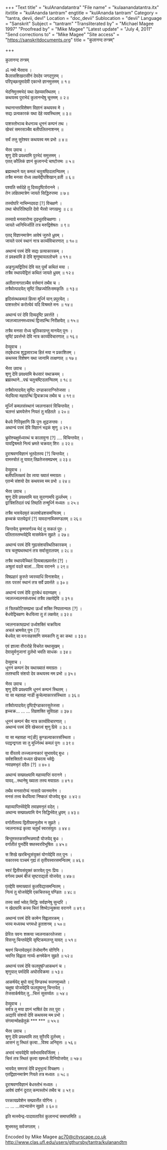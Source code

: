 +++
"Text title" = "kulAnandatantra"
"File name" = "kulaanandatantra.itx"
itxtitle = "kulAnanda tantram"
engtitle = "kulAnanda tantram"
Category = "tantra, devii, devI"
Location = "doc_devii"
Sublocation = "devii"
Language = "Sanskrit"
Subject = "tantram"
"Transliterated by" = "Michael Magee  1997"
"Proofread by" = "Mike Magee"
"Latest update" = "July 4, 2011"
"Send corrections to" = "Mike Magee"
"Site access" = "https://sanskritdocuments.org"
title = "कुलानन्द तन्त्रम्"

+++
  
 कुलानन्द तन्त्रम्   
  
ॐ नमो भैरवाय ।  
कैलासशिखरासीनं देवदेव जगद्गुरुम् ।  
परिपृच्छत्युमादेवी एकान्ते ज्ञानमुत्तमम् ॥ १॥  
  
भेदनिमुत्तमभेदं यथा देहव्यवस्थितम् ।  
कथयस्व पुराभेदं कुलानन्देषु चूत्तमम् ॥ २॥  
  
स्थानान्तरविशेषण विज्ञानं कथयस्व मे ।  
सद्यः प्रत्यकारकं यथा देहे व्यवस्थितम् ॥ ३॥  
  
पाशस्तोभञ्च बेधनञ्च धूननं कम्पनं तथ ।  
खेचरं समरसञ्चैव बलीपलितनाशनम् ॥  
  
सर्वं तत्तु सुरेश्वर कथयस्व मम प्रभो ॥ ४॥  
  
भैरव उवाच ।  
शृणु देवि प्रवक्ष्यामि पुरभेदं समुत्तमम् ।  
एतत् कौलिकं ज्ञानं कुलानन्दे चाष्टोत्तमः ॥ ५॥  
  
ब्रह्मस्थाने यत् कमलं चतुःषष्ठिदलान्वितम् ।  
तत्रैव मनसा रोध्य लक्षयेद्दीपशिखान् व्रती ॥ ६॥  
  
पश्यति सर्वदेहे तु दिव्यदृष्टिर्वरानने ।  
तेन लक्षितमात्रेण जायते सिद्धिरुत्तमा ॥ ७॥  
  
तस्योपरि नाभिम्नदवदा [?] विचक्षणे ।  
तथा चोपरितिष्ठति देवो भैरवो जगत्प्रभुः ॥ ८॥  
  
तस्याग्रे मनसारोप्य दृढभूतविचक्षणाः ।  
जायते ध्वनिभिर्जातिं तत्र मरुद्विशेषतः ॥ ९॥  
  
एतद् विज्ञानमात्रेण आवेषं जुरुते ध्रुवम् ।  
जायते परमं स्थानं नात्र कार्य्यविचारणात् ॥ १०॥  
  
अथान्यं परमं देवि सद्यः प्रत्याकारकम् ।  
तं प्रवक्ष्यामि हे देवि शृणुष्वायतलोचने ॥ ११॥  
  
अङ्गुल्यद्वितियं देवि यत् पूर्व्वं कथितं मया ।  
तत्रैव स्थापयेद्वित्तं कथितं जायते ध्रुवम् ॥ १२॥  
  
अतीतानागतञ्चैव वर्त्तमानं तथैव च ।  
तत्रैवोत्पादयेत् सृष्टिं तिव्रज्योतिःसमकृतिः ॥ १३॥  
  
हृदिसंस्थकमलं हित्वा मूर्ध्नि यान् प्रपूरयेत् ।  
पाशस्तोभं करोत्येवं यदि विश्रमते मनः ॥ १४॥  
  
अथान्यं परं देवि दिव्यदृष्टि प्रवर्त्तते ।  
ज्वलज्वालनमध्यस्थं द्विजग्रन्थि निरीक्षयेत् ॥ १५॥  
  
तत्रैव मनसा रोध्य चूलिकाग्रन्तु मानयेत् पुनः ।  
सृष्टिं प्रवर्त्तन्ते देवि नात्र कार्य्यविचारणात् ॥ १६॥  
  
देव्युवाच ।  
तद्बेधञ्च शुद्धसारञ्च हितं मया न प्रकाशितम् ।  
कथय्स्व विशेषण यथा जानामि तत्क्षणात् ॥ १७॥  
  
भैरव उवाच ।  
शृणु देवि प्रवक्ष्यामि बेधसारं यथाक्रमम् ।  
ब्रह्मस्थाने...पद्मं चतुःषष्टिदलान्वितम् ॥ १८॥  
  
तत्रैवोत्पादयेत् सृष्टिः दण्डाकाराग्नितेजसा ।  
भेदयित्वा महाग्रन्थिं द्विचक्रञ्च तथैव च ॥ १९॥  
  
मूर्ध्निं कमलसंस्थानं ज्वलनाकारं विचिन्तयेत् ।  
चलन्तं भ्रामयेत्तेन नियतं तु महितले ॥ २०॥  
  
बेधये गिरिवृक्षाणि किं पुनः क्षुद्रजन्तवः ।  
अथान्यं परमं देवि विज्ञानं भद्रकं शृणु ॥ २१॥  
  
भ्रुवोश्चक्षुर्मध्यस्थं च कालावुना [?] .... विचिन्तयेत् ।  
यावद्विश्रमते नित्यं भ्रमते चक्रवत् शिरः ॥ २२॥  
  
दुराश्रवणविज्ञानं भूतदेतस्य [?] चिन्तयेत् ।  
वामस्त्रोतं तु यावत् तिव्रतेजसमप्रभम् ॥ २३॥  
  
देव्युवाच ।  
बलीपलितक्षयं देव त्वया ख्यातं ममाग्रतः ।  
एतन्मे संशयो देव कथयस्व मम प्रभो ॥ २४॥  
  
भैरव उवाच ।  
शृणु देवि प्रवक्ष्यामि यत् सुराणामपि दुर्ल्लभम् ।  
द्वात्रिंशतिदलं पद्मं तिष्ठति तन्मूर्ध्नि मध्यतः ॥ २५॥  
  
तत्रैव भावयेदमृतं कलाषोडशसमन्वितम् ।  
हृच्चक्रं पातयेद्वारं [?] यावदानाब्जिमण्डलम् ॥ २६॥  
  
चिन्तयेत् कृष्णवर्णञ्च भेदं तु सकलं पुरः ।  
पलितास्तम्भयेद्देवि मासमेकेन सुव्रते ॥ २७॥  
  
अथान्यं परमं देवि गुह्यसंशयस्थितिकारकम् ।  
यत्र चतुष्पथस्थानं तत्र सर्वासुरालयम् ॥ २८॥  
  
तत्रैव स्थापयेच्चितं दिव्यबालप्रवर्त्तत [?] ।  
अश्रुतां वदते बालां....दिव्य वरानने ॥ २९॥  
  
विषप्रहारं कुरुते ज्वरव्याधिं विनाशयेत् ।  
ततः परतरं स्थानं तत्र सर्वे प्रवर्त्तते ॥ ३०॥  
  
अथान्यं परमं देवि दुराबेधं वदाम्यहम् ।  
ज्वलज्ज्वलनसंध्यस्थं तत्रैव लक्षयेद्देवि ॥ ३१॥  
  
तं त्रितकोटिसमप्रभा ऊर्ध्वं शक्ति निपातान्यतः [?] ।  
बेधयेद्विचक्षणः बेधयित्वा तु तं लक्षयेत् ॥ ३२॥  
  
ज्वलनाकाष्ठप्रभां उर्ध्वशक्तिं चक्रयित्व  
अचलं भ्रामयेत् पुनः [?]  
बेधयेत् सा मनःसहस्राणि समकानि तु का कथा ॥ ३३॥  
  
एवं ज्ञात्वा वीरारोहे विचरेत यथासुखम् ।  
देवासुर्मनुजानां दुर्लभो भवति साधकः ॥ ३४॥  
  
देव्युवाच ।  
धूननं कम्पनं देव यथाख्यातं ममाग्रतः ।  
ततश्चापि संशयो देव कथयस्व मम प्रभो ॥ ३५॥  
  
भैरव उवाच ।  
शृणु देवि प्रवक्ष्यामि धूननं कम्पनं स्थितम् ।  
या सा महावहा नाडी कुचेल्याकारसंस्थिता ॥ ३६॥  
  
तत्रैवोत्पादयेत् दृष्टिर्द्दण्डाकारसुतेजसा ।  
हृच्चक्र... ... ... तिव्रशक्ति सुविग्रहा ॥ ३७॥  
  
धूननं कम्पनं चैव नात्र कार्य्यविचारणात् ।  
अथान्यं परमं देवि खेचरत्वं शृणु प्रिये ॥ ३८॥  
  
या सा महावहा ना[डी] कुण्डल्याकारसंस्थिता ।  
पदद्वन्द्वगता सा तु मूर्ध्निस्थं कमलं पुनः ॥ ३९॥  
  
या वीरतये तज्ज्वलनाकारं सुभावयेद् बुधः ।  
सर्वशक्तितो मध्यत खेचरत्व भवेद्वेः  
नवाहमभृतं ददैतः [?] ॥ ४०॥  
  
अथान्यं सम्प्रवक्ष्यामि महाव्याप्तिं वरानने ।  
यावद्...स्थानेषु ख्याता तस्य मयाग्रतः ॥ ४१॥  
  
तथैव मनसारोप्यं नासाग्रे पवनमानेन ।  
मनसं तत्त्व बेधयित्वा निष्कलं योजयेद् बुधः ॥ ४२॥  
  
महाव्याप्तिर्भवेद्देवि तवाहमनृतं वदेत् ।  
अथान्य सम्प्रवक्ष्यामि येन सिद्धिर्भवेत् ध्रुवम् ॥ ४३॥  
  
वर्गातीतस्य द्वितीयमनुलोम न सुव्रते ।  
ज्वलनारूढं कृत्वा चतुर्थं स्वरसंयुतः ॥ ४४॥  
  
बिन्दुमस्तकसम्भिन्नमादौ योजयेद् बुधः ।  
वर्गातीतं पुनर्देवि षष्तस्वरविभूषितः ॥ ४५॥  
  
स शिखे खरबिन्दुसंयुक्तं योगयेद्देवि तत् पुनः ।  
यकारस्य पञ्चमं गृह्यं तं तृतीयस्वरसमन्वितम् ॥ ४६॥  
  
स्वरं द्वितीयसंयुक्तं कारयेत् पुनः प्रियः ।  
वर्गस्य प्रथमं बीजं सृष्टराद्यतो योजयेत् ॥ ४७॥  
  
एतद्देवि समाख्यातं कुलविद्यासमन्वितम् ।  
नित्यं तु योजयेद्देवि एकचित्तस्तु पण्डितः ॥ ४८॥  
  
तस्य सर्वा भवेत् सिद्धिः सर्वज्ञनेषु सुन्दरि ।  
न खेदयामि कस्य चित्तं शिष्येऽप्युक्त्वा वरानने ॥ ४९॥  
  
अथान्यं परमं देवि कामेन विह्वलारकम् ।  
भस्य मध्यस्थ भगमधो हुताशनम् ॥ ५०॥  
  
प्रेरितः पवनः शक्त्या ज्वलनाकारतेजसा ।  
विसन्तु चिन्तयेद्देवि सृष्टिकमलन्तु यावत् ॥ ५१॥  
  
श्रवणं चिन्तयेदमृतं तेजोमार्गेण योगिनि ।  
भवन्ति विह्वला नार्य्यः क्षनमेकेन सुव्रते ॥ ५२॥  
  
अथान्यं परमं देवि फलपुष्Pआकथनं च ।  
शृणुयात् पर्मादेवि अघोरविक्रमा ॥ ५३॥  
  
आकर्षयेद् बुघो वायुं पिण्डस्थं रूपणमुच्यते ।  
चक्षुषा योजयेद्देवि फलपुष्पन्तु चिन्तयेत् ।  
तेजसार्कर्षयेत् तु...चित्तं सुसर्य्यतः ॥ ५४॥  
  
देव्युवाच ।  
सर्वत्र तु मया ज्ञानं भाषितं देव तत् पुरा ।  
अद्यापि संशयो देवि कथयस्व मम प्रभो ।  
संगमान्मोक्षहेतुकं  *** ***  ॥ ५५॥  
  
भैरव उवाच ।  
शृणु देवि प्रवक्ष्यामि तत् सुरैरपि दुर्लभम् ।  
आसनं तु स्थितं कृत्वा...विश्व अनिवृत्तः ॥ ५६॥  
  
अभावं भावयेद्देवि सर्वभावविवर्जितम् ।  
चित्तं तत्र स्थितं कृत्वा खमध्ये विनियोजयेत् ॥ ५७॥  
  
भावयेत् समरसं देवि प्रभुभृत्यं विचक्षणः ।  
एतद्विज्ञानमात्रेण गियते तत्र मध्यतः ॥ ५८॥  
  
दूराश्रवणविज्ञानं बेधस्तोभं मध्यतः ।  
आवेषं दर्शनं दूरात् कम्पस्तोभं तथैव च ॥ ५९॥  
  
परकायप्रवेशेन सम्प्रवर्त्तेत योगिनः ।  
... ... ...तदभ्यासेन सुव्रते ॥ ६०॥  
  
इति मत्स्येन्द्र-पादावतारितं कुलानन्दं समाप्तमिति ॥  
  
शुभमस्तु सर्वजगताम् ।  
  
  
Encoded by Mike Magee ac70@cityscape.co.uk  
http://www.clas.ufl.edu/users/gthursby/tantra/kulanandtm  
  
